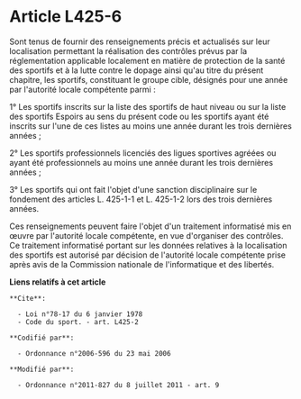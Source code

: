 # Article L425-6

Sont tenus de fournir des renseignements précis et actualisés sur leur localisation permettant la réalisation des contrôles
prévus par la réglementation applicable localement en matière de protection de la santé des sportifs et à la lutte contre le
dopage ainsi qu'au titre du présent chapitre, les sportifs, constituant le groupe cible, désignés pour une année par
l'autorité locale compétente parmi : 

1° Les sportifs inscrits sur la liste des sportifs de haut niveau ou sur la liste des sportifs Espoirs au sens du présent
code ou les sportifs ayant été inscrits sur l'une de ces listes au moins une année durant les trois dernières années ; 

2° Les sportifs professionnels licenciés des ligues sportives agréées ou ayant été professionnels au moins une année durant
les trois dernières années ; 

3° Les sportifs qui ont fait l'objet d'une sanction disciplinaire sur le fondement des articles L. 425-1-1 et L. 425-1-2 lors
des trois dernières années. 

Ces renseignements peuvent faire l'objet d'un traitement informatisé mis en œuvre par l'autorité locale compétente, en vue
d'organiser des contrôles. Ce traitement informatisé portant sur les données relatives à la localisation des sportifs est
autorisé par décision de l'autorité locale compétente prise après avis de la Commission nationale de l'informatique et des
libertés.

**Liens relatifs à cet article**

	**Cite**:

	  - Loi n°78-17 du 6 janvier 1978
	  - Code du sport. - art. L425-2

	**Codifié par**:

	  - Ordonnance n°2006-596 du 23 mai 2006

	**Modifié par**:

	  - Ordonnance n°2011-827 du 8 juillet 2011 - art. 9
